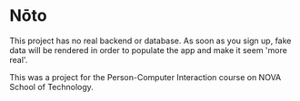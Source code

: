 # Nōto

This project has no real backend or database. As soon as you sign up, fake data will be rendered in order to populate the app and make it seem 'more real'.

This was a project for the Person-Computer Interaction course on NOVA School of Technology.
